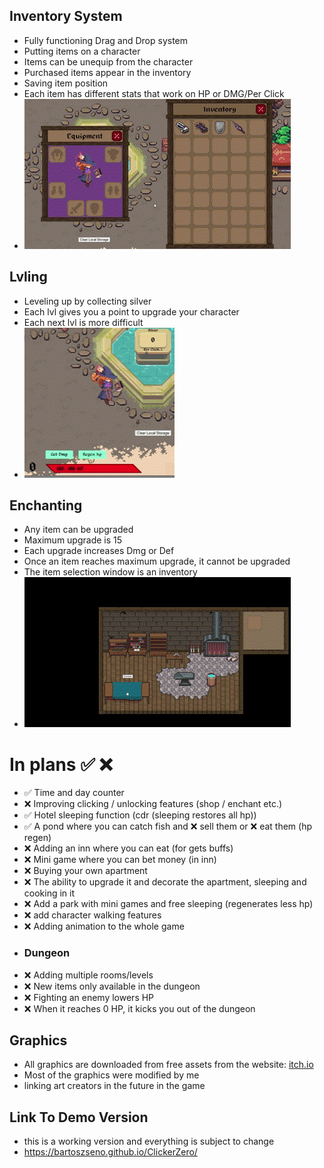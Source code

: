 ## Inventory System

- Fully functioning Drag and Drop system
- Putting items on a character
- Items can be unequip from the character
- Purchased items appear in the inventory
- Saving item position
- Each item has different stats that work on HP or DMG/Per Click
- ![img](https://raw.githubusercontent.com/BartoszSeno/ClickerZero/main/src/assets/MainImg/readme/DnD.gif)

## Lvling

- Leveling up by collecting silver
- Each lvl gives you a point to upgrade your character
- Each next lvl is more difficult
- ![img](https://raw.githubusercontent.com/BartoszSeno/ClickerZero/main/src/assets/MainImg/readme/lvl.gif)

## Enchanting

- Any item can be upgraded
- Maximum upgrade is 15
- Each upgrade increases Dmg or Def
- Once an item reaches maximum upgrade, it cannot be upgraded
- The item selection window is an inventory
- ![img](https://raw.githubusercontent.com/BartoszSeno/ClickerZero/main/src/assets/MainImg/readme/enchant.gif)

# In plans :white_check_mark: :x:

- :white_check_mark: Time and day counter
- :x: Improving clicking / unlocking features (shop / enchant etc.)
- :white_check_mark: Hotel sleeping function (cdr (sleeping restores all hp))
- :white_check_mark: A pond where you can catch fish and :x: sell them or :x: eat them (hp regen)
- :x: Adding an inn where you can eat (for gets buffs)
- :x: Mini game where you can bet money (in inn)
- :x: Buying your own apartment
- :x: The ability to upgrade it and decorate the apartment, sleeping and cooking in it
- :x: Add a park with mini games and free sleeping (regenerates less hp)
- :x: add character walking features
- :x: Adding animation to the whole game
- ### Dungeon
- :x: Adding multiple rooms/levels
- :x: New items only available in the dungeon
- :x: Fighting an enemy lowers HP
- :x: When it reaches 0 HP, it kicks you out of the dungeon

## Graphics

- All graphics are downloaded from free assets from the website: [itch.io](https://itch.io/game-assets/free/tag-pixel-art)
- Most of the graphics were modified by me
- linking art creators in the future in the game

## Link To Demo Version

- this is a working version and everything is subject to change
- https://bartoszseno.github.io/ClickerZero/

